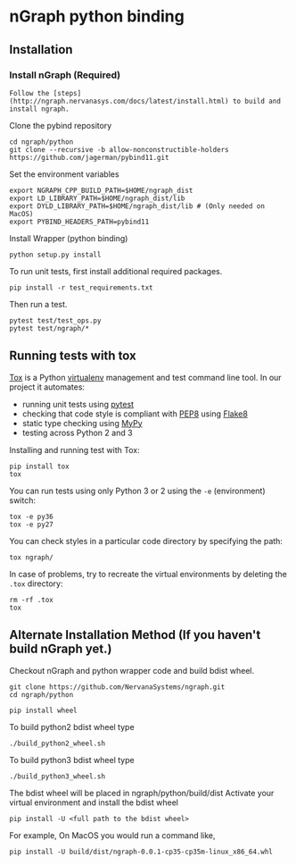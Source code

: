 # nGraph python binding

## Installation

### Install nGraph (Required)

```
Follow the [steps](http://ngraph.nervanasys.com/docs/latest/install.html) to build and install ngraph.
```

Clone the pybind repository

```
cd ngraph/python
git clone --recursive -b allow-nonconstructible-holders https://github.com/jagerman/pybind11.git
```

Set the environment variables

```
export NGRAPH_CPP_BUILD_PATH=$HOME/ngraph_dist
export LD_LIBRARY_PATH=$HOME/ngraph_dist/lib
export DYLD_LIBRARY_PATH=$HOME/ngraph_dist/lib # (Only needed on MacOS)
export PYBIND_HEADERS_PATH=pybind11
```

Install Wrapper (python binding)

```
python setup.py install
```

To run unit tests, first install additional required packages.

```
pip install -r test_requirements.txt
```

Then run a test.

```
pytest test/test_ops.py
pytest test/ngraph/*
```

## Running tests with tox

[Tox](https://tox.readthedocs.io/) is a Python [virtualenv](https://virtualenv.pypa.io/) management and test command line tool. In our project it automates:

* running unit tests using [pytest](https://docs.pytest.org/)
* checking that code style is compliant with [PEP8](https://www.python.org/dev/peps/pep-0008/) using [Flake8](http://flake8.pycqa.org/)
* static type checking using [MyPy](http://mypy.readthedocs.io)
* testing across Python 2 and 3

Installing and running test with Tox:

    pip install tox
    tox

You can run tests using only Python 3 or 2 using the `-e` (environment) switch:

    tox -e py36
    tox -e py27

You can check styles in a particular code directory by specifying the path:

    tox ngraph/

In case of problems, try to recreate the virtual environments by deleting the `.tox` directory:

```
rm -rf .tox
tox
```


## Alternate Installation Method (If you haven't build nGraph yet.)

Checkout nGraph and python wrapper code and build bdist wheel.

```
git clone https://github.com/NervanaSystems/ngraph.git
cd ngraph/python
```

```
pip install wheel
```

To build python2 bdist wheel type
```
./build_python2_wheel.sh
```
To build python3 bdist wheel type
```
./build_python3_wheel.sh
```

The bdist wheel will be placed in ngraph/python/build/dist
Activate your virtual environment and install the bdist wheel

```
pip install -U <full path to the bdist wheel>
```

For example, On MacOS you would run a command like,

```
pip install -U build/dist/ngraph-0.0.1-cp35-cp35m-linux_x86_64.whl
```
